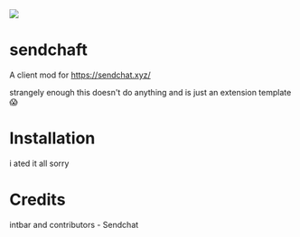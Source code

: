 <img src="./sendchaft.png">

# sendchaft
A client mod for https://sendchat.xyz/

strangely enough this doesn't do anything and is just an extension template 😱

# Installation
i ated it all sorry

# Credits
intbar and contributors - Sendchat

